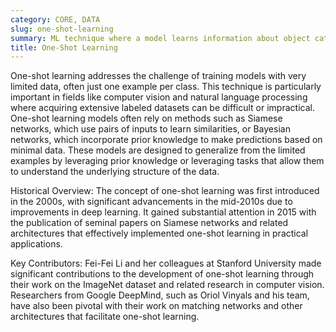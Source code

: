 ```yaml
---
category: CORE, DATA
slug: one-shot-learning
summary: ML technique where a model learns information about object categories from a single training example.
title: One-Shot Learning
---
```


One-shot learning addresses the challenge of training models with very limited data, often just one example per class. This technique is particularly important in fields like computer vision and natural language processing where acquiring extensive labeled datasets can be difficult or impractical. One-shot learning models often rely on methods such as Siamese networks, which use pairs of inputs to learn similarities, or Bayesian networks, which incorporate prior knowledge to make predictions based on minimal data. These models are designed to generalize from the limited examples by leveraging prior knowledge or leveraging tasks that allow them to understand the underlying structure of the data.

Historical Overview:
The concept of one-shot learning was first introduced in the 2000s, with significant advancements in the mid-2010s due to improvements in deep learning. It gained substantial attention in 2015 with the publication of seminal papers on Siamese networks and related architectures that effectively implemented one-shot learning in practical applications.

Key Contributors:
Fei-Fei Li and her colleagues at Stanford University made significant contributions to the development of one-shot learning through their work on the ImageNet dataset and related research in computer vision. Researchers from Google DeepMind, such as Oriol Vinyals and his team, have also been pivotal with their work on matching networks and other architectures that facilitate one-shot learning.